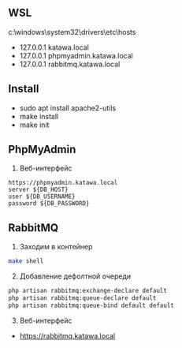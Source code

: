 ## WSL
c:\windows\system32\drivers\etc\hosts
- 127.0.0.1 katawa.local
- 127.0.0.1 phpmyadmin.katawa.local
- 127.0.0.1 rabbitmq.katawa.local

## Install
- sudo apt install apache2-utils
- make install
- make init

## PhpMyAdmin
1. Веб-интерфейс
```
https://phpmyadmin.katawa.local
server ${DB_HOST}
user ${DB_USERNAME}
password ${DB_PASSWORD}
```
## RabbitMQ
1. Заходим в контейнер
```bash
make shell
```

2. Добавление дефолтной очереди
```bash
php artisan rabbitmq:exchange-declare default
php artisan rabbitmq:queue-declare default
php artisan rabbitmq:queue-bind default default
```

3. Веб-интерфейс
- https://rabbitmq.katawa.local
